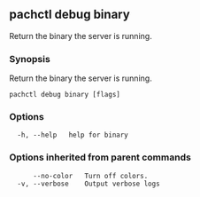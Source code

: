 ## pachctl debug binary

Return the binary the server is running.

### Synopsis

Return the binary the server is running.

```
pachctl debug binary [flags]
```

### Options

```
  -h, --help   help for binary
```

### Options inherited from parent commands

```
      --no-color   Turn off colors.
  -v, --verbose    Output verbose logs
```

